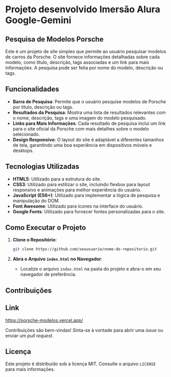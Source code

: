 # Projeto desenvolvido Imersão Alura Google-Gemini
## Pesquisa de Modelos Porsche

Este é um projeto de site simples que permite ao usuário pesquisar modelos de carros da Porsche. O site fornece informações detalhadas sobre cada modelo, como título, descrição, tags associadas e um link para mais informações. A pesquisa pode ser feita por nome do modelo, descrição ou tags.

## Funcionalidades

- **Barra de Pesquisa**: Permite que o usuário pesquise modelos de Porsche por título, descrição ou tags.
- **Resultados da Pesquisa**: Mostra uma lista de resultados relevantes com o nome, descrição, tags e uma imagem do modelo pesquisado.
- **Links para Mais Informações**: Cada resultado de pesquisa inclui um link para o site oficial da Porsche com mais detalhes sobre o modelo selecionado.
- **Design Responsivo**: O layout do site é adaptável a diferentes tamanhos de tela, garantindo uma boa experiência em dispositivos móveis e desktops.

## Tecnologias Utilizadas

- **HTML5**: Utilizado para a estrutura do site.
- **CSS3**: Utilizado para estilizar o site, incluindo flexbox para layout responsivo e animações para melhor experiência do usuário.
- **JavaScript (ES6+)**: Utilizado para implementar a lógica de pesquisa e manipulação do DOM.
- **Font Awesome**: Utilizado para ícones na interface do usuário.
- **Google Fonts**: Utilizado para fornecer fontes personalizadas para o site.

## Como Executar o Projeto

1. **Clone o Repositório**: 
    ```bash
    git clone https://github.com/seuusuario/nome-do-repositorio.git
    ```

2. **Abra o Arquivo `index.html` no Navegador**:
   - Localize o arquivo `index.html` na pasta do projeto e abra-o em seu navegador de preferência.

## Contribuições


## Link
https://porsche-modelos.vercel.app/

Contribuições são bem-vindas! Sinta-se à vontade para abrir uma *issue* ou enviar um *pull request*.

## Licença

Este projeto é distribuído sob a licença MIT. Consulte o arquivo `LICENSE` para mais informações.
